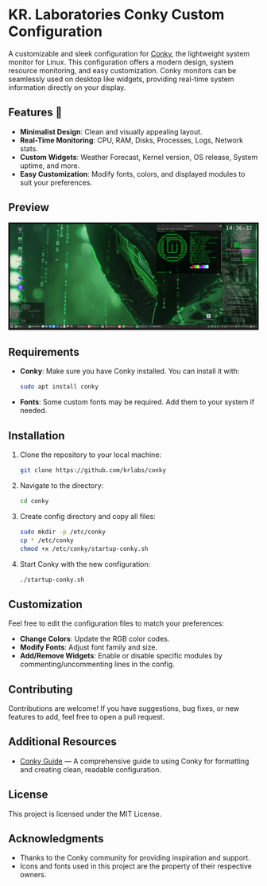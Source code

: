 # KR. Laboratories Conky Custom Configuration

A customizable and sleek configuration for [Conky](https://github.com/brndnmtthws/conky), the lightweight system monitor for Linux. This configuration offers a modern design, system resource monitoring, and easy customization. Conky monitors can be seamlessly used on desktop like widgets, providing real-time system information directly on your display.

## Features 🚀

- **Minimalist Design**: Clean and visually appealing layout.
- **Real-Time Monitoring**: CPU, RAM, Disks, Processes, Logs, Network stats.
- **Custom Widgets**: Weather Forecast, Kernel version, OS release, System uptime, and more.
- **Easy Customization**: Modify fonts, colors, and displayed modules to suit your preferences.

## Preview

![Preview of Conky Custom Configuration](https://github.com/krlabs/conky/blob/main/krlabs-conky-theme.png)

## Requirements

- **Conky**: Make sure you have Conky installed. You can install it with:
  ```bash
  sudo apt install conky
  ```
- **Fonts**: Some custom fonts may be required. Add them to your system if needed.

## Installation

1. Clone the repository to your local machine:
   ```bash
   git clone https://github.com/krlabs/conky
   ```
2. Navigate to the directory:
   ```bash
   cd conky
   ```
3. Create config directory and copy all files:
   ```bash
   sudo mkdir -p /etc/conky
   cp * /etc/conky
   chmod +x /etc/conky/startup-conky.sh
   ```
4. Start Conky with the new configuration:
   ```bash
   ./startup-conky.sh
   ```

## Customization

Feel free to edit the configuration files to match your preferences:
- **Change Colors**: Update the RGB color codes.
- **Modify Fonts**: Adjust font family and size.
- **Add/Remove Widgets**: Enable or disable specific modules by commenting/uncommenting lines in the config.

## Contributing

Contributions are welcome! If you have suggestions, bug fixes, or new features to add, feel free to open a pull request.

## Additional Resources

- [Conky Guide](https://conky.cc) — A comprehensive guide to using Conky for formatting and creating clean, readable configuration.

## License

This project is licensed under the MIT License.

## Acknowledgments

- Thanks to the Conky community for providing inspiration and support.
- Icons and fonts used in this project are the property of their respective owners.
